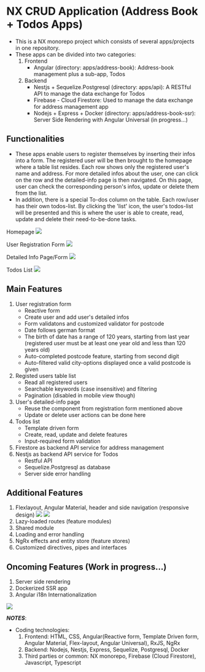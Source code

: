# NX CRUD Application (Address Book + Todos Apps)
* This is a NX monorepo project which consists of several apps/projects in one repository.
* These apps can be divided into two categories:
   1) Frontend
       - Angular (directory: apps/address-book): Address-book management plus a sub-app, Todos
   2) Backend
       - Nestjs + Sequelize.Postgresql (directory: apps/api): A RESTful API to manage the data exchange for Todos
       - Firebase - Cloud Firestore: Used to manage the data exchange for address management app
       - Nodejs + Express + Docker (directory: apps/address-book-ssr): Server Side Rendering with Angular Universal (in progress...)

## Functionalities
* These apps enable users to register themselves by inserting their infos into a form. The registered user will be then brought to the homepage where a table list resides. Each row shows only the registered user's name and address. For more detailed infos about the user, one can click on the row and the detailed-info page is then navigated. On this page, user can check the corresponding person's infos, update or delete them from the list. 
* In addition, there is a special To-dos column on the table. Each row/user has their own todos-list. By clicking the 'list' icon, the user's todos-list will be presented and this is where the user is able to create, read, update and delete their need-to-be-done tasks.    

Homepage
<img src="/images/homepage.png">

User Registration Form
<img src="/images/registration-form.png">

Detailed Info Page/Form
<img src="/images/detailed-info-page.png">

Todos List
<img src="/images/todos-list.png">

## Main Features
1) User registration form
    - Reactive form
    - Create user and add user's detailed infos
    - Form validatons and customized validator for postcode
    - Date follows german format
    - The birth of date has a range of 120 years, starting from last year 
    (registered user must be at least one year old and less than 120 years old)
    - Auto-completed postcode feature, starting from second digit
    - Auto-filtered valid city-options displayed once a valid postcode is given
2) Registed users table list
    - Read all registered users
    - Searchable keywords (case insensitive) and filtering
    - Pagination (disabled in mobile view though)
3) User's detailed-info page
    - Reuse the component from registration form mentioned above
    - Update or delete user actions can be done here
4) Todos list
    - Template driven form
    - Create, read, update and delete features
    - Input-required form validation
5) Firestore as backend API service for address management
6) Nestjs as backend API service for Todos
    - Restful API
    - Sequelize.Postgresql as database
    - Server side error handling

## Additional Features
1) Flexlayout, Angular Material, header and side navigation (responsive design)
<img src="/images/responsive-list.png"> <img src="/images/responsive-menu-side-nav.png">
2) Lazy-loaded routes (feature modules)
3) Shared module
4) Loading and error handling
5) NgRx effects and entity store (feature stores)
6) Customized directives, pipes and interfaces

## Oncoming Features (Work in progress...)
1) Server side rendering
2) Dockerized SSR app
3) Angular i18n Internationalization

<img src="/images/structure.png">

**_NOTES_**:
* Coding technologies:
   1) Frontend: HTML, CSS, Angular(Reactive form, Template Driven form, Angular Material, Flex-layout, Angular Universal), RxJS, NgRx
   2) Backend: Nodejs, Nestjs, Express, Sequelize, Postgresql, Docker
   3) Third parties or common: NX monorepo, Firebase (Cloud Firestore), Javascript, Typescript